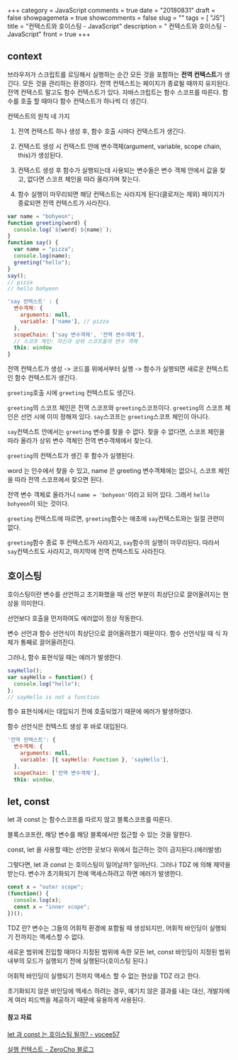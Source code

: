 +++
category = JavaScript
comments = true
date = "20180831"
draft = false
showpagemeta = true
showcomments = false
slug = ""
tags = [ "JS"]
title = "컨텍스트와 호이스팅 - JavaScript"
description = " 컨텍스트와 호이스팅 - JavaScript"
front = true
+++

## context

브라우저가 스크립트를 로딩해서 실행하는 순간 모든 것을 포함하는 **전역 컨텍스트**가 생긴다.
모든 것을 관리하는 환경이다.
전역 컨텍스트는 페이지가 종료될 때까지 유지된다.
전역 컨텍스트 말고도 함수 컨텍스트가 있다. 자바스크립트는 함수 스코프를 따른다. 함수를 호출 할 때마다 함수 컨텍스트가 하나씩 더 생긴다.

컨텍스트의 원칙 네 가지

1. 전역 컨텍스트 하나 생성 후, 함수 호출 시마다 컨텍스트가 생긴다.

2. 컨텍스트 생성 시 컨텍스트 안에 변수객체(argument, variable, scope chain, this)가 생성된다.

3. 컨텍스트 생성 후 함수가 실행되는데 사용되는 변수들은 변수 객체 안에서 값을 찾고, 없다면 스코프 체인을 따라 올라가며 찾는다.

4. 함수 실행이 마무리되면 해당 컨텍스트는 사라지게 된다(클로저는 제외) 페이지가 종료되면 전역 컨텍스트가 사라진다.

```js
var name = "bohyeon";
function greeting(word) {
  console.log(`${word} ${name}`);
}
function say() {
  var name = "pizza";
  console.log(name);
  greeting("hello");
}
say();
// pizza
// hello bohyeon
```

```js
'say 컨텍스트' : {
  변수객체: {
    arguments: null,
    variable: ['name'], // pizza
  },
  scopeChain: ['say 변수객체', '전역 변수객체'],
  // 스코프 체인: 자신과 상위 스코프들의 변수 객체
  this: window
}
```

전역 컨텍스트가 생성 -> 코드를 위에서부터 실행 -> 함수가 실행되면 새로운 컨텍스트인 함수 컨텍스트가 생긴다.

`greeting`호출 시에 `greeting` 컨텍스트도 생긴다.

`greeting`의 스코프 체인은 전역 스코프와 `greeting`스코프이다. `greeting`의 스코프 체인은 선언 시에 이미 정해져 있다. `say`스코프는 `greeting`스코프 체인이 아니다.

`say`컨텍스트 안에서는 `greeting` 변수를 찾을 수 없다. 찾을 수 없다면, 스코프 체인을 따라 올라가 상위 변수 객체인 전역 변수객체에서 찾는다.

`greeting`의 컨텍스트가 생긴 후 함수가 실행된다.

word 는 인수에서 찾을 수 있고, name 은 greeting 변수객체에는 없으니, 스코프 체인을 따라 전역 스코프에서 찾으면 된다.

전역 변수 객체로 올라가니 `name = 'bohyeon'`이라고 되어 있다. 그래서 `hello bohyeon`이 되는 것이다.

`greeting` 컨텍스트에 따르면, `greeting`함수는 애초에 `say`컨텍스트와는 일절 관련이 없다.

`greeting`함수 종료 후 컨텍스트가 사라지고, `say`함수의 실행이 마무리된다.
따라서 `say`컨텍스트도 사라지고, 마지막에 전역 컨텍스트도 사라진다.

## 호이스팅

호이스팅이란 변수를 선언하고 초기화했을 때 선언 부분이 최상단으로 끌어올려지는 현상을 의미한다.

선언보다 호출을 먼저하여도 에러없이 정상 작동한다.

변수 선언과 함수 선언식이 최상단으로 끌어올려졌기 때문이다.
함수 선언식일 때 식 자체가 통째로 끌어올려진다.

그러나, 함수 표현식일 때는 에러가 발생한다.

```js
sayHello();
var sayHello = function() {
  console.log("hello");
};
// sayHello is not a function
```

함수 표현식에서는 대입되기 전에 호출되었기 때문에 에러가 발생하였다.

함수 선언식은 컨텍스트 생성 후 바로 대입된다.

```js
'전역 컨텍스트': {
  변수객체: {
    arguments: null,
    variable: [{ sayHello: Function }, 'sayHello'],
  },
  scopeChain: ['전역 변수객체'],
  this: window,
```

## let, const

let 과 const 는 함수스코프를 따르지 않고 블록스코프를 따른다.

블록스코프란, 해당 변수를 해당 블록에서만 접근할 수 있는 것을 말한다.

const, let 을 사용할 때는 선언한 곳보다 위에서 접근하는 것이 금지된다.(에러발생)

그렇다면, let 과 const 는 호이스팅이 일어날까? 일어난다.
그러나 TDZ 에 의해 제약을 받는다.
변수가 초기화되기 전에 액세스하려고 하면 에러가 발생한다.

```js
const x = "outer scope";
(function() {
  console.log(x);
  const x = "inner scope";
})();
```

TDZ 란?
변수는 그들의 어휘적 환경에 포함될 때 생성되지만, 어휘적 바인딩이 실행되기 전까지는 액세스할 수 없다.

새로운 범위에 진입할 때마다 지정된 범위에 속한 모든 let, const 바인딩이 지정된 범위 내부의 모드가 실행되기 전에 실행된다(호이스팅 된다.)

어휘적 바인딩이 실행되기 전까지 액세스 할 수 없는 현상을 TDZ 라고 한다.

초기화되지 않은 바인딩에 액세스 하려는 경우, 예기치 않은 결과를 내는 대신, 개발자에게 여러 피드백을 제공하기 때문에 유용하게 사용된다.

#### 참고 자료

[let 과 const 는 호이스팅 될까? - yocee57](https://medium.com/korbit-engineering/let%EA%B3%BC-const%EB%8A%94-%ED%98%B8%EC%9D%B4%EC%8A%A4%ED%8C%85-%EB%90%A0%EA%B9%8C-72fcf2fac365)

[ 실행 컨텍스트 - ZeroCho 블로그](https://www.zerocho.com/category/JavaScript/post/5741d96d094da4986bc950a0)

[](https://medium.freecodecamp.org/what-is-variable-hoisting-differentiating-between-var-let-and-const-in-es6-f1a70bb43d)
